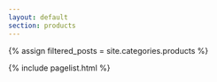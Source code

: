 ```yaml
---
layout: default
section: products
---
```


{% assign filtered_posts = site.categories.products %}

{% include pagelist.html %}


